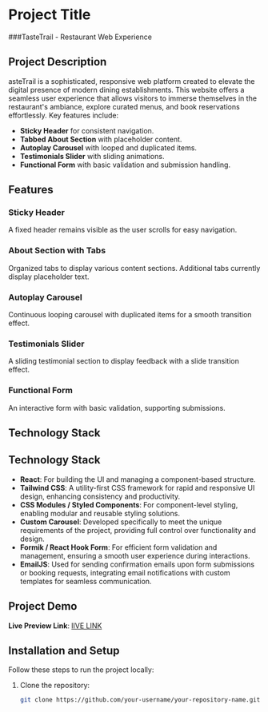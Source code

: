 # Project Title
###TasteTrail - Restaurant Web Experience

## Project Description
asteTrail is a sophisticated, responsive web platform created to elevate the digital presence of modern dining establishments. This website offers a seamless user experience that allows visitors to immerse themselves in the restaurant's ambiance, explore curated menus, and book reservations effortlessly. Key features include:

- **Sticky Header** for consistent navigation.
- **Tabbed About Section** with placeholder content.
- **Autoplay Carousel** with looped and duplicated items.
- **Testimonials Slider** with sliding animations.
- **Functional Form** with basic validation and submission handling.

## Features

### Sticky Header
A fixed header remains visible as the user scrolls for easy navigation.

### About Section with Tabs
Organized tabs to display various content sections. Additional tabs currently display placeholder text.

### Autoplay Carousel
Continuous looping carousel with duplicated items for a smooth transition effect.

### Testimonials Slider
A sliding testimonial section to display feedback with a slide transition effect.

### Functional Form
An interactive form with basic validation, supporting submissions.

## Technology Stack
## Technology Stack
- **React**: For building the UI and managing a component-based structure.
- **Tailwind CSS**: A utility-first CSS framework for rapid and responsive UI design, enhancing consistency and productivity.
- **CSS Modules / Styled Components**: For component-level styling, enabling modular and reusable styling solutions.
- **Custom Carousel**: Developed specifically to meet the unique requirements of the project, providing full control over functionality and design.
- **Formik / React Hook Form**: For efficient form validation and management, ensuring a smooth user experience during interactions.
- **EmailJS**: Used for sending confirmation emails upon form submissions or booking requests, integrating email notifications with custom templates for seamless communication.


## Project Demo
**Live Preview Link**: [lIVE LINK](https://stellular-lolly-b5ac99.netlify.app/)

## Installation and Setup
Follow these steps to run the project locally:

1. Clone the repository:
   ```bash
   git clone https://github.com/your-username/your-repository-name.git
   

